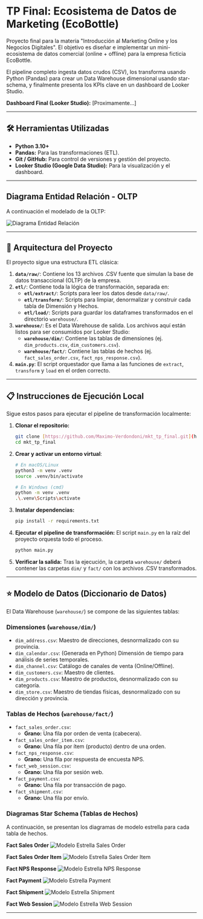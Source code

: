 # TP Final: Ecosistema de Datos de Marketing (EcoBottle)

Proyecto final para la materia "Introducción al Marketing Online y los Negocios Digitales". El objetivo es diseñar e implementar un mini-ecosistema de datos comercial (online + offline) para la empresa ficticia EcoBottle.

El pipeline completo ingesta datos crudos (CSV), los transforma usando Python (Pandas) para crear un Data Warehouse dimensional usando star-schema, y finalmente presenta los KPIs clave en un dashboard de Looker Studio.

**Dashboard Final (Looker Studio):** [Proximamente...]

---

## 🛠️ Herramientas Utilizadas

* **Python 3.10+**
* **Pandas:** Para las transformaciones (ETL).
* **Git / GitHub:** Para control de versiones y gestión del proyecto.
* **Looker Studio (Google Data Studio):** Para la visualización y el dashboard.

---

## Diagrama Entidad Relación - OLTP

A continuación el modelado de la OLTP:

![Diagrama Entidad Relación](./assets/DER.png)

---

## 🚀 Arquitectura del Proyecto

El proyecto sigue una estructura ETL clásica:

1.  **`data/raw/`**: Contiene los 13 archivos .CSV fuente que simulan la base de datos transaccional (OLTP) de la empresa.
2.  **`etl/`**: Contiene toda la lógica de transformación, separada en:
    * **`etl/extract/`**: Scripts para leer los datos desde `data/raw/`.
    * **`etl/transform/`**: Scripts para limpiar, denormalizar y construir cada tabla de Dimensión y Hechos.
    * **`etl/load/`**: Scripts para guardar los dataframes transformados en el directorio `warehouse/`.
3.  **`warehouse/`**: Es el Data Warehouse de salida. Los archivos aquí están listos para ser consumidos por Looker Studio:
    * **`warehouse/dim/`**: Contiene las tablas de dimensiones (ej. `dim_products.csv`, `dim_customers.csv`).
    * **`warehouse/fact/`**: Contiene las tablas de hechos (ej. `fact_sales_order.csv`, `fact_nps_response.csv`).
4.  **`main.py`**: El script orquestador que llama a las funciones de `extract`, `transform` y `load` en el orden correcto.

---

## 📋 Instrucciones de Ejecución Local

Sigue estos pasos para ejecutar el pipeline de transformación localmente:

1.  **Clonar el repositorio:**
    ```bash
    git clone [https://github.com/Maximo-Verdondoni/mkt_tp_final.git](https://github.com/Maximo-Verdondoni/mkt_tp_final.git)
    cd mkt_tp_final
    ```

2.  **Crear y activar un entorno virtual**:
    ```bash
    # En macOS/Linux
    python3 -m venv .venv
    source .venv/bin/activate

    # En Windows (cmd)
    python -m venv .venv
    .\.venv\Scripts\activate
    ```

3.  **Instalar dependencias:**
    ```bash
    pip install -r requirements.txt
    ```

4.  **Ejecutar el pipeline de transformación:**
    El script `main.py` en la raíz del proyecto orquesta todo el proceso.
    ```bash
    python main.py
    ```

5.  **Verificar la salida:**
    Tras la ejecución, la carpeta `warehouse/` deberá contener las carpetas `dim/` y `fact/` con los archivos .CSV transformados.

---

## ⭐ Modelo de Datos (Diccionario de Datos)

El Data Warehouse (`warehouse/`) se compone de las siguientes tablas:

### Dimensiones (`warehouse/dim/`)

* `dim_address.csv`: Maestro de direcciones, desnormalizado con su provincia.
* `dim_calendar.csv`: (Generada en Python) Dimensión de tiempo para análisis de series temporales.
* `dim_channel.csv`: Catálogo de canales de venta (Online/Offline).
* `dim_customers.csv`: Maestro de clientes.
* `dim_products.csv`: Maestro de productos, desnormalizado con su categoría.
* `dim_store.csv`: Maestro de tiendas físicas, desnormalizado con su dirección y provincia.

### Tablas de Hechos (`warehouse/fact/`)

* `fact_sales_order.csv`:
    * **Grano:** Una fila por orden de venta (cabecera).
* `fact_sales_order_item.csv`:
    * **Grano:** Una fila por ítem (producto) dentro de una orden.
* `fact_nps_response.csv`:
    * **Grano:** Una fila por respuesta de encuesta NPS.
* `fact_web_session.csv`:
    * **Grano:** Una fila por sesión web.
* `fact_payment.csv`:
    * **Grano:** Una fila por transacción de pago.
* `fact_shipment.csv`:
    * **Grano:** Una fila por envío.

### Diagramas Star Schema (Tablas de Hechos)

A continuación, se presentan los diagramas de modelo estrella para cada tabla de hechos.

**Fact Sales Order**
![Modelo Estrella Sales Order](./docs/assets/Star_Schema_SalesOrder.png)

**Fact Sales Order Item**
![Modelo Estrella Sales Order Item](./docs/assets/Star_Schema_SalesOrderItem.png)

**Fact NPS Response**
![Modelo Estrella NPS Response](./docs/assets/Star_Schema_NpsResponse.png)

**Fact Payment**
![Modelo Estrella Payment](./docs/assets/Star_Schema_Payment.png)

**Fact Shipment**
![Modelo Estrella Shipment](./docs/assets/Star_Schema_Shipment.png)

**Fact Web Session**
![Modelo Estrella Web Session](./docs/assets/Star_Schema_WebSession.png)

---
